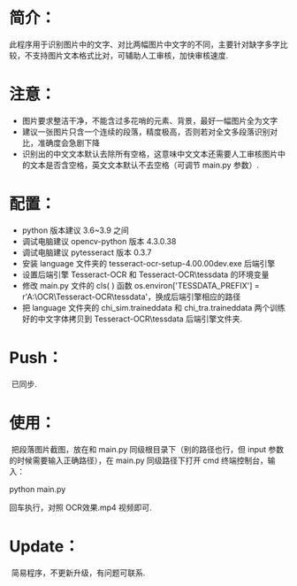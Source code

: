 # 简介：

​	此程序用于识别图片中的文字、对比两幅图片中文字的不同，主要针对缺字多字比较，不支持图片文本格式比对，可辅助人工审核，加快审核速度.

# 注意：

- 图片要求整洁干净，不能含过多花哨的元素、背景，最好一幅图片全为文字
- 建议一张图片只含一个连续的段落，精度极高，否则若对全文多段落识别对比，准确度会急剧下降
- 识别出的中文文本默认去除所有空格，这意味中文文本还需要人工审核图片中的文本是否含空格，英文文本默认不去空格（可调节 main.py 参数）.

# 配置：

- python 版本建议 3.6~3.9 之间
- 调试电脑建议 opencv-python 版本 4.3.0.38
- 调试电脑建议 pytesseract 版本 0.3.7
- 安装 language 文件夹的 tesseract-ocr-setup-4.00.00dev.exe 后端引擎
- 设置后端引擎 Tesseract-OCR 和 Tesseract-OCR\tessdata 的环境变量
- 修改 main.py 文件的 cls( ) 函数 os.environ['TESSDATA_PREFIX'] = r'A:\OCR\Tesseract-OCR\tessdata'，换成后端引擎相应的路径
- 把 language 文件夹的 chi_sim.traineddata 和 chi_tra.traineddata 两个训练好的中文字体拷贝到 Tesseract-OCR\tessdata 后端引擎文件夹.

# Push：

​	已同步.

# 使用：

​	把段落图片截图，放在和 main.py 同级根目录下（别的路径也行，但 input 参数的时候需要输入正确路径），在 main.py 同级路径下打开 cmd 终端控制台，输入：

python main.py

回车执行，对照 OCR效果.mp4 视频即可.

# Update：

​	简易程序，不更新升级，有问题可联系.

